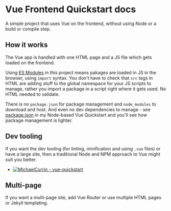 # Vue Frontend Quickstart docs

A simple project that uses Vue on the frontend, without using Node or a build or compile step. 


## How it works

The Vue app is handled with one HTML page and a JS file which gets loaded on the frontend.

Using [ES Modules][] in this project means pakages are loaded in JS in the browser, using `import` syntax. You don't have to check that `src` tags in HTML are adding stuff to the global namespace for your JS scripts to manage, rather you import a package in a script right where it gets used. No HTML needed to validate.

There is no `package.json` for package management and `node_modules` to download and host. And even no dev dependencies to manage - see [package.json](https://github.com/MichaelCurrin/vue-quickstart/blob/master/package.json) in my Node-based Vue Quickstart and you'll see how package management is lighter.


## Dev tooling

If you want the dev tooling (for linting, minification and using `.vue` files) or have a large site, then a traditional Node and NPM approach to Vue might suit you better.

- [![MichaelCurrin - vue-quickstart](https://img.shields.io/static/v1?label=MichaelCurrin&message=vue-quickstart&color=blue&logo=github)](https://github.com/MichaelCurrin/vue-quickstart)


## Multi-page

If you want a multi-page site, add Vue Router or use multiple HTML pages or Jekyll templating.


[ES Modules]: https://michaelcurrin.github.io/dev-cheatsheets/cheatsheets/javascript/general/modules/es-modules.html
